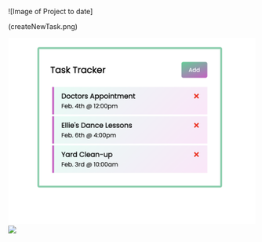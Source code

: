 ![Image of Project to date]

<!-- (/Users/christopher/Desktop/prod/task-tracker/public/createNewTask.png) -->

(createNewTask.png)

<!-- <img src="./createNewTask.png"> -->
<img src = "./public/task_screen_toDate.png">
<img src = "./createNewTask.png">
